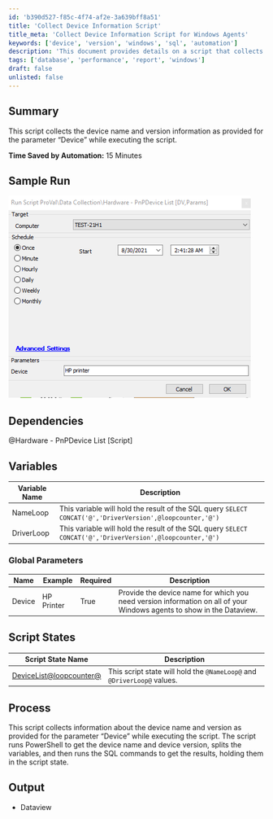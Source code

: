```yaml
---
id: 'b390d527-f85c-4f74-af2e-3a639bff8a51'
title: 'Collect Device Information Script'
title_meta: 'Collect Device Information Script for Windows Agents'
keywords: ['device', 'version', 'windows', 'sql', 'automation']
description: 'This document provides details on a script that collects device name and version information for specified devices on Windows agents, optimizing the data collection process and saving time through automation.'
tags: ['database', 'performance', 'report', 'windows']
draft: false
unlisted: false
---
```


## Summary

This script collects the device name and version information as provided for the parameter “Device” while executing the script.

**Time Saved by Automation:** 15 Minutes

## Sample Run

![Sample Run](../../../static/img/Hardware---PnPDevice-List-DV,Params/image_1.png)

## Dependencies

@Hardware - PnPDevice List [Script]

## Variables

| Variable Name | Description                                                                 |
|---------------|-----------------------------------------------------------------------------|
| NameLoop      | This variable will hold the result of the SQL query `SELECT CONCAT('@','DriverVersion',@loopcounter,'@')` |
| DriverLoop    | This variable will hold the result of the SQL query `SELECT CONCAT('@','DriverVersion',@loopcounter,'@')` |

### Global Parameters

| Name   | Example      | Required | Description                                                                                                     |
|--------|--------------|----------|-----------------------------------------------------------------------------------------------------------------|
| Device | HP Printer   | True     | Provide the device name for which you need version information on all of your Windows agents to show in the Dataview. |

## Script States

| Script State Name        | Description                          |
|--------------------------|--------------------------------------|
| [DeviceList@loopcounter@](DeviceList@loopcounter@) | This script state will hold the `@NameLoop@` and `@DriverLoop@` values. |

## Process

This script collects information about the device name and version as provided for the parameter “Device” while executing the script. The script runs PowerShell to get the device name and device version, splits the variables, and then runs the SQL commands to get the results, holding them in the script state.

## Output

- Dataview

